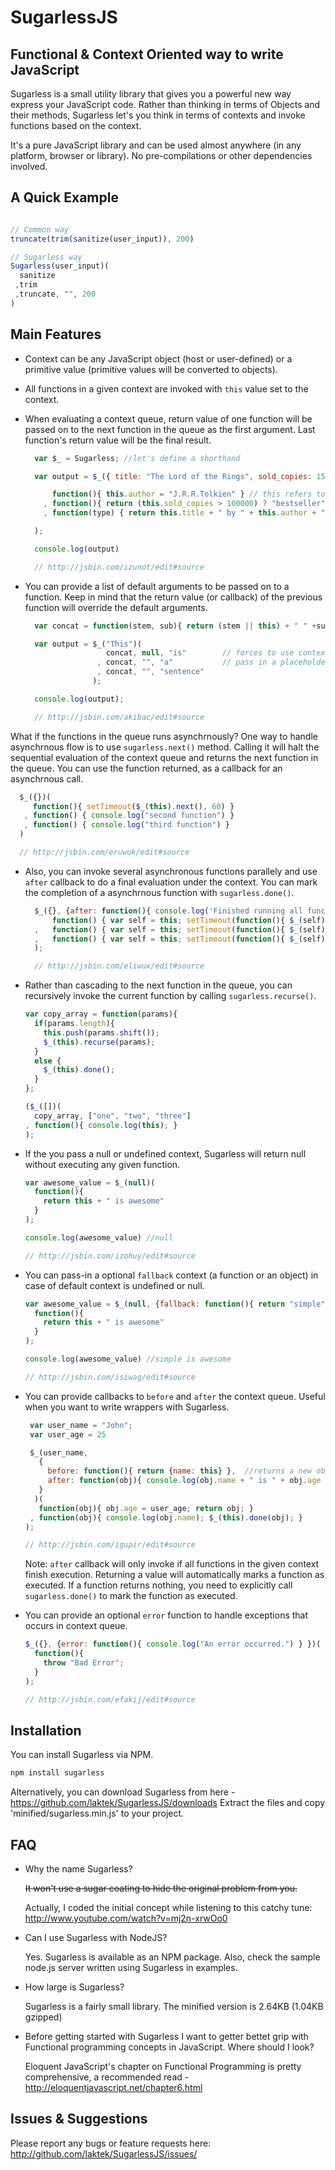# SugarlessJS
## Functional & Context Oriented way to write JavaScript

Sugarless is a small utility library that gives you a powerful new way express your JavaScript code. Rather than thinking in terms of Objects and their methods, Sugarless let's you think in terms of contexts and invoke functions based on the context. 

It's a pure JavaScript library and can be used almost anywhere (in any platform, browser or library). No pre-compilations or other dependencies involved.

A Quick Example
------------

  ```javascript

  // Common way 
  truncate(trim(sanitize(user_input)), 200)
  
  // Sugarless way
  Sugarless(user_input)(
    sanitize          
   ,trim             
   ,truncate, "", 200   
  )
  ```

Main Features
-------------

* Context can be any JavaScript object (host or user-defined) or a primitive value (primitive values will be converted to objects).

* All functions in a given context are invoked with `this` value set to the context.

* When evaluating a context queue, return value of one function will be passed on to the next function in the queue as the first argument. 
  Last function's return value will be the final result. 

  ```javascript
    var $_ = Sugarless; //let's define a shorthand

    var output = $_({ title: "The Lord of the Rings", sold_copies: 150000000 })(

        function(){ this.author = "J.R.R.Tolkien" } // this refers to the context
      , function(){ return (this.sold_copies > 100000) ? "bestseller" : "average" } // passes the result to the next function
      , function(type) { return this.title + " by " + this.author + " is a " + type }  // returned as the final result

    );

    console.log(output)

    // http://jsbin.com/izunot/edit#source
  ```

* You can provide a list of default arguments to be passed on to a function.
  Keep in mind that the return value (or callback) of the previous function will override the default arguments.

  ```javascript
    var concat = function(stem, sub){ return (stem || this) + " " +sub }

    var output = $_("This")(
                    concat, null, "is"        // forces to use context as the stem
                  , concat, "", "a"           // pass in a placeholder argument for stem 
                  , concat, "", "sentence"
                 );

    console.log(output);

    // http://jsbin.com/akibac/edit#source
  ```

What if the functions in the queue runs asynchrnously? One way to handle asynchrnous flow is to use `sugarless.next()` method. Calling it will halt the sequential evaluation of the context queue and returns the next function in the queue. You can use the function returned, as a callback for an asynchrnous call. 

  ```javascript
    $_({})(
       function(){ setTimeout($_(this).next(), 60) }
     , function() { console.log("second function") }
     , function() { console.log("third function") }
    )

    // http://jsbin.com/eruwuk/edit#source
  ```

* Also, you can invoke several asynchronous functions parallely and use `after` callback to do a final evaluation under the context. You can mark the completion of a asynchrnous function with `sugarless.done()`. 

  ```javascript
    $_({}, {after: function(){ console.log('Finished running all functions')}})(
        function() { var self = this; setTimeout(function(){ $_(self).done() }, 180) }
    ,   function() { var self = this; setTimeout(function(){ $_(self).done() }, 20) }
    ,   function() { var self = this; setTimeout(function(){ $_(self).done() }, 60) }
    );

    // http://jsbin.com/eliwux/edit#source 
  ```

* Rather than cascading to the next function in the queue, you can recursively invoke the current function by calling `sugarless.recurse()`.  

  ```javascript
  var copy_array = function(params){ 
    if(params.length){
      this.push(params.shift());
      $_(this).recurse(params);
    }
    else {
      $_(this).done();
    }
  };

  ($_([])(
    copy_array, ["one", "two", "three"]
  , function(){ console.log(this); }
  );
  ```

* If the you pass a null or undefined context, Sugarless will return null without executing any given function.

  ```javascript
  var awesome_value = $_(null)(
    function(){
      return this + " is awesome"
    }
  );

  console.log(awesome_value) //null

  // http://jsbin.com/izohuy/edit#source
  ```

* You can pass-in a optional `fallback` context (a function or an object) in case of default context is undefined or null.

  ```javascript
  var awesome_value = $_(null, {fallback: function(){ return "simple"} })(
    function(){
      return this + " is awesome"
    }
  );

  console.log(awesome_value) //simple is awesome

  // http://jsbin.com/isiwag/edit#source
  ```

* You can provide callbacks to `before` and `after` the context queue. Useful when you want to write wrappers with Sugarless.

  ```javascript
   var user_name = "John";
   var user_age = 25

   $_(user_name, 
     {
       before: function(){ return {name: this} },  //returns a new object wrapping the context
       after: function(obj){ console.log(obj.name + " is " + obj.age + " old."); } 
     }
    )(
     function(obj){ obj.age = user_age; return obj; }
   , function(obj){ console.log(obj.name); $_(this).done(obj); }
  );

  // http://jsbin.com/igupir/edit#source
  ```

  Note: `after` callback will only invoke if all functions in the given context finish execution. Returning a value will automatically marks a function as executed. If a function returns nothing, you need to explicitly call `sugarless.done()` to mark the function as executed.

* You can provide an optional `error` function to handle exceptions that occurs in context queue.

  ```javascript
  $_({}, {error: function(){ console.log("An error occurred.") } })(
    function(){
      throw "Bad Error";
    }
  );

  // http://jsbin.com/efakij/edit#source
  ```
Installation
------------

You can install Sugarless via NPM.

  ```bash
  npm install sugarless

  ```
Alternatively, you can download Sugarless from here - https://github.com/laktek/SugarlessJS/downloads
Extract the files and copy 'minified/sugarless.min.js' to your project.

FAQ
---

* Why the name Sugarless?

  <del>It won't use a sugar coating to hide the original problem from you.</del> 

  Actually, I coded the initial concept while listening to this catchy tune: http://www.youtube.com/watch?v=mj2n-xrwOo0

* Can I use Sugarless with NodeJS?
  
  Yes. Sugarless is available as an NPM package. Also, check the sample node.js server written using Sugarless in examples. 

* How large is Sugarless?

  Sugarless is a fairly small library. The minified version is 2.64KB (1.04KB gzipped)

* Before getting started with Sugarless I want to getter bettet grip with Functional programming concepts in JavaScript. Where should I look?
  
  Eloquent JavaScript's chapter on Functional Programming is pretty comprehensive, a recommended read - http://eloquentjavascript.net/chapter6.html

Issues & Suggestions
--------------------
Please report any bugs or feature requests here:
http://github.com/laktek/SugarlessJS/issues/
